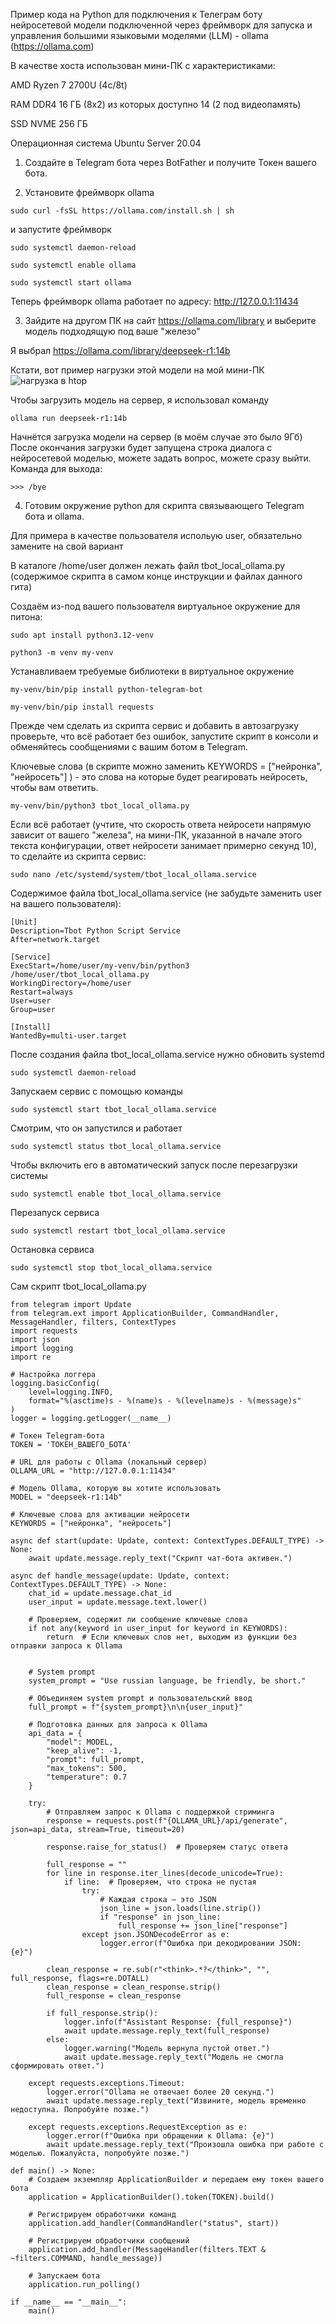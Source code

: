 Пример кода на Python для подключения к Телеграм боту нейросетевой модели подключенной через фреймворк для запуска и управления большими языковыми моделями (LLM) - ollama (https://ollama.com)

В качестве хоста использован мини-ПК с характеристиками:

AMD Ryzen 7 2700U (4с/8t)

RAM DDR4 16 ГБ (8x2) из которых доступно 14 (2 под видеопамять)

SSD NVME 256 ГБ

Операционная система Ubuntu Server 20.04

1. Создайте в Telegram бота через BotFather и получите Токен вашего бота.

2. Установите фреймворк ollama

```
sudo curl -fsSL https://ollama.com/install.sh | sh
```
и запустите фреймворк

```
sudo systemctl daemon-reload

sudo systemctl enable ollama

sudo systemctl start ollama
```
Теперь фреймворк ollama работает по адресу: http://127.0.0.1:11434

3. Зайдите на другом ПК на сайт https://ollama.com/library и выберите модель подходящую под ваше "железо"

Я выбрал https://ollama.com/library/deepseek-r1:14b

Кстати, вот пример нагрузки этой модели на мой мини-ПК
![нагрузка в htop](https://github.com/user-attachments/assets/3af22604-006b-4a47-9611-30b0c8ba9b76)



Чтобы загрузить модель на сервер, я использовал команду

```
ollama run deepseek-r1:14b
```
Начнётся загрузка модели на сервер (в моём случае это было 9Гб)
После окончания загрузки будет запущена строка диалога с нейросетевой моделью, можете задать вопрос, можете сразу выйти.
Команда для выхода:
```
>>> /bye
```

4. Готовим окружение python для скрипта связывающего Telegram бота и ollama.

Для примера в качестве пользователя испольую user, обязательно замените на свой вариант

В каталоге /home/user должен лежать файл tbot_local_ollama.py (содержимое скрипта в самом конце инструкции и файлах данного гита)

Создаём из-под вашего пользователя виртуальное окружение для питона:

```
sudo apt install python3.12-venv

python3 -m venv my-venv
```

Устанавливаем требуемые библиотеки в виртуальное окружение
```
my-venv/bin/pip install python-telegram-bot
 
my-venv/bin/pip install requests
```

Прежде чем сделать из скрипта сервис и добавить в автозагрузку проверьте, что всё работает без ошибок, запустите скрипт в консоли и обменяйтесь сообщениями с вашим ботом в Telegram.

Ключевые слова (в скрипте можно заменить KEYWORDS = ["нейронка", "нейросеть"] ) - это слова на которые будет реагировать нейросеть, чтобы вам ответить.

```
my-venv/bin/python3 tbot_local_ollama.py
```
Если всё работает (учтите, что скорость ответа нейросети напрямую зависит от вашего "железа", на мини-ПК, указанной в начале этого текста конфигурации, ответ нейросети занимает примерно секунд 10), то сделайте из скрипта сервис:
```
sudo nano /etc/systemd/system/tbot_local_ollama.service
```
Содержимое файла tbot_local_ollama.service (не забудьте заменить user на вашего пользователя):
```
[Unit]
Description=Tbot Python Script Service
After=network.target

[Service]
ExecStart=/home/user/my-venv/bin/python3 /home/user/tbot_local_ollama.py
WorkingDirectory=/home/user
Restart=always
User=user
Group=user

[Install]
WantedBy=multi-user.target
```
После создания файла tbot_local_ollama.service нужно обновить systemd
```
sudo systemctl daemon-reload
```
Запускаем сервис с помощью команды
```
sudo systemctl start tbot_local_ollama.service
```
Смотрим, что он запустился и работает
```
sudo systemctl status tbot_local_ollama.service
```
Чтобы включить его в автоматический запуск после перезагрузки системы
```
sudo systemctl enable tbot_local_ollama.service
```
Перезапуск сервиса
```
sudo systemctl restart tbot_local_ollama.service
```
Остановка сервиса
```
sudo systemctl stop tbot_local_ollama.service
```

Сам скрипт tbot_local_ollama.py

```
from telegram import Update
from telegram.ext import ApplicationBuilder, CommandHandler, MessageHandler, filters, ContextTypes
import requests
import json
import logging
import re

# Настройка логгера
logging.basicConfig(
    level=logging.INFO,
    format="%(asctime)s - %(name)s - %(levelname)s - %(message)s"
)
logger = logging.getLogger(__name__)

# Токен Telegram-бота
TOKEN = 'ТОКЕН_ВАШЕГО_БОТА'

# URL для работы с Ollama (локальный сервер)
OLLAMA_URL = "http://127.0.0.1:11434"

# Модель Ollama, которую вы хотите использовать
MODEL = "deepseek-r1:14b"

# Ключевые слова для активации нейросети
KEYWORDS = ["нейронка", "нейросеть"]

async def start(update: Update, context: ContextTypes.DEFAULT_TYPE) -> None:
    await update.message.reply_text("Скрипт чат-бота активен.")

async def handle_message(update: Update, context: ContextTypes.DEFAULT_TYPE) -> None:
    chat_id = update.message.chat_id
    user_input = update.message.text.lower()

    # Проверяем, содержит ли сообщение ключевые слова
    if not any(keyword in user_input for keyword in KEYWORDS):
        return  # Если ключевых слов нет, выходим из функции без отправки запроса к Ollama


    # System prompt
    system_prompt = "Use russian language, be friendly, be short."

    # Объединяем system prompt и пользовательский ввод
    full_prompt = f"{system_prompt}\n\n{user_input}"

    # Подготовка данных для запроса к Ollama
    api_data = {
        "model": MODEL,
        "keep_alive": -1,
        "prompt": full_prompt,
        "max_tokens": 500,
        "temperature": 0.7
    }

    try:
        # Отправляем запрос к Ollama с поддержкой стриминга
        response = requests.post(f"{OLLAMA_URL}/api/generate", json=api_data, stream=True, timeout=20)

        response.raise_for_status()  # Проверяем статус ответа

        full_response = ""
        for line in response.iter_lines(decode_unicode=True):
            if line:  # Проверяем, что строка не пустая
                try:
                    # Каждая строка — это JSON
                    json_line = json.loads(line.strip())
                    if "response" in json_line:
                        full_response += json_line["response"]
                except json.JSONDecodeError as e:
                    logger.error(f"Ошибка при декодировании JSON: {e}")

        clean_response = re.sub(r"<think>.*?</think>", "", full_response, flags=re.DOTALL)
        clean_response = clean_response.strip()
        full_response = clean_response

        if full_response.strip():
            logger.info(f"Assistant Response: {full_response}")
            await update.message.reply_text(full_response)
        else:
            logger.warning("Модель вернула пустой ответ.")
            await update.message.reply_text("Модель не смогла сформировать ответ.")

    except requests.exceptions.Timeout:
        logger.error("Ollama не отвечает более 20 секунд.")
        await update.message.reply_text("Извините, модель временно недоступна. Попробуйте позже.")

    except requests.exceptions.RequestException as e:
        logger.error(f"Ошибка при обращении к Ollama: {e}")
        await update.message.reply_text("Произошла ошибка при работе с моделью. Пожалуйста, попробуйте позже.")

def main() -> None:
    # Создаем экземпляр ApplicationBuilder и передаем ему токен вашего бота
    application = ApplicationBuilder().token(TOKEN).build()

    # Регистрируем обработчики команд
    application.add_handler(CommandHandler("status", start))

    # Регистрируем обработчики сообщений
    application.add_handler(MessageHandler(filters.TEXT & ~filters.COMMAND, handle_message))

    # Запускаем бота
    application.run_polling()

if __name__ == "__main__":
    main()
```
